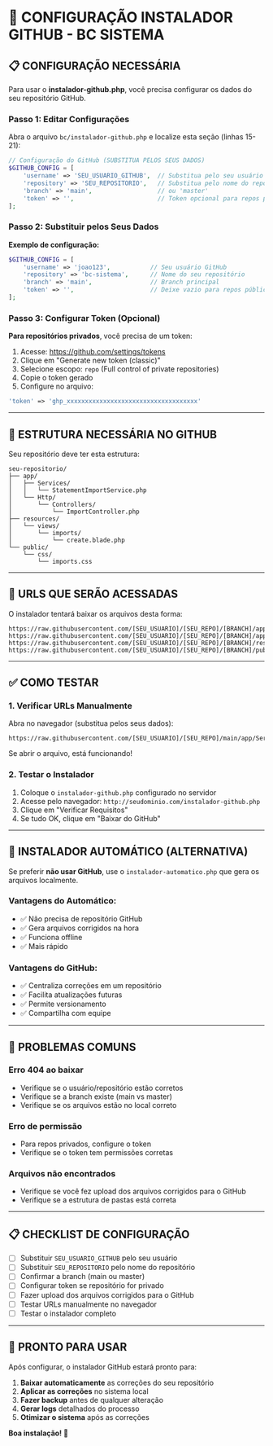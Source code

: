 # 🔧 CONFIGURAÇÃO INSTALADOR GITHUB - BC SISTEMA

## 📋 **CONFIGURAÇÃO NECESSÁRIA**

Para usar o **instalador-github.php**, você precisa configurar os dados do seu repositório GitHub.

### **Passo 1: Editar Configurações**

Abra o arquivo `bc/instalador-github.php` e localize esta seção (linhas 15-21):

```php
// Configuração do GitHub (SUBSTITUA PELOS SEUS DADOS)
$GITHUB_CONFIG = [
    'username' => 'SEU_USUARIO_GITHUB',  // Substitua pelo seu usuário
    'repository' => 'SEU_REPOSITORIO',   // Substitua pelo nome do repositório
    'branch' => 'main',                  // ou 'master'
    'token' => '',                       // Token opcional para repos privados
];
```

### **Passo 2: Substituir pelos Seus Dados**

**Exemplo de configuração:**
```php
$GITHUB_CONFIG = [
    'username' => 'joao123',           // Seu usuário GitHub
    'repository' => 'bc-sistema',      // Nome do seu repositório
    'branch' => 'main',                // Branch principal
    'token' => '',                     // Deixe vazio para repos públicos
];
```

### **Passo 3: Configurar Token (Opcional)**

**Para repositórios privados**, você precisa de um token:

1. Acesse: https://github.com/settings/tokens
2. Clique em "Generate new token (classic)"
3. Selecione escopo: `repo` (Full control of private repositories)
4. Copie o token gerado
5. Configure no arquivo:

```php
'token' => 'ghp_xxxxxxxxxxxxxxxxxxxxxxxxxxxxxxxxxxxx'
```

---

## 📁 **ESTRUTURA NECESSÁRIA NO GITHUB**

Seu repositório deve ter esta estrutura:

```
seu-repositorio/
├── app/
│   ├── Services/
│   │   └── StatementImportService.php
│   └── Http/
│       └── Controllers/
│           └── ImportController.php
├── resources/
│   └── views/
│       └── imports/
│           └── create.blade.php
└── public/
    └── css/
        └── imports.css
```

---

## 🔗 **URLS QUE SERÃO ACESSADAS**

O instalador tentará baixar os arquivos desta forma:

```
https://raw.githubusercontent.com/[SEU_USUARIO]/[SEU_REPO]/[BRANCH]/app/Services/StatementImportService.php
https://raw.githubusercontent.com/[SEU_USUARIO]/[SEU_REPO]/[BRANCH]/app/Http/Controllers/ImportController.php
https://raw.githubusercontent.com/[SEU_USUARIO]/[SEU_REPO]/[BRANCH]/resources/views/imports/create.blade.php
https://raw.githubusercontent.com/[SEU_USUARIO]/[SEU_REPO]/[BRANCH]/public/css/imports.css
```

---

## ✅ **COMO TESTAR**

### **1. Verificar URLs Manualmente**

Abra no navegador (substitua pelos seus dados):
```
https://raw.githubusercontent.com/[SEU_USUARIO]/[SEU_REPO]/main/app/Services/StatementImportService.php
```

Se abrir o arquivo, está funcionando!

### **2. Testar o Instalador**

1. Coloque o `instalador-github.php` configurado no servidor
2. Acesse pelo navegador: `http://seudominio.com/instalador-github.php`
3. Clique em "Verificar Requisitos"
4. Se tudo OK, clique em "Baixar do GitHub"

---

## 🔧 **INSTALADOR AUTOMÁTICO (ALTERNATIVA)**

Se preferir **não usar GitHub**, use o `instalador-automatico.php` que gera os arquivos localmente.

### **Vantagens do Automático:**
- ✅ Não precisa de repositório GitHub
- ✅ Gera arquivos corrigidos na hora
- ✅ Funciona offline
- ✅ Mais rápido

### **Vantagens do GitHub:**
- ✅ Centraliza correções em um repositório
- ✅ Facilita atualizações futuras
- ✅ Permite versionamento
- ✅ Compartilha com equipe

---

## 🚨 **PROBLEMAS COMUNS**

### **Erro 404 ao baixar**
- Verifique se o usuário/repositório estão corretos
- Verifique se a branch existe (main vs master)
- Verifique se os arquivos estão no local correto

### **Erro de permissão**
- Para repos privados, configure o token
- Verifique se o token tem permissões corretas

### **Arquivos não encontrados**
- Verifique se você fez upload dos arquivos corrigidos para o GitHub
- Verifique se a estrutura de pastas está correta

---

## 📋 **CHECKLIST DE CONFIGURAÇÃO**

- [ ] Substituir `SEU_USUARIO_GITHUB` pelo seu usuário
- [ ] Substituir `SEU_REPOSITORIO` pelo nome do repositório
- [ ] Confirmar a branch (main ou master)
- [ ] Configurar token se repositório for privado
- [ ] Fazer upload dos arquivos corrigidos para o GitHub
- [ ] Testar URLs manualmente no navegador
- [ ] Testar o instalador completo

---

## 🎯 **PRONTO PARA USAR**

Após configurar, o instalador GitHub estará pronto para:

1. **Baixar automaticamente** as correções do seu repositório
2. **Aplicar as correções** no sistema local
3. **Fazer backup** antes de qualquer alteração
4. **Gerar logs** detalhados do processo
5. **Otimizar o sistema** após as correções

**Boa instalação! 🚀**
